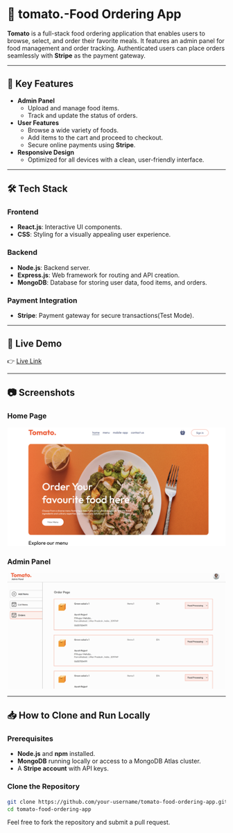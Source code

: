 # 🍅 tomato.-Food Ordering App  

**Tomato** is a full-stack food ordering application that enables users to browse, select, and order their favorite meals. It features an admin panel for food management and order tracking. Authenticated users can place orders seamlessly with **Stripe** as the payment gateway.  

---

## 🌟 Key Features  

- **Admin Panel**  
  - Upload and manage food items.  
  - Track and update the status of orders.  
- **User Features**  
  - Browse a wide variety of foods.  
  - Add items to the cart and proceed to checkout.  
  - Secure online payments using **Stripe**.  
- **Responsive Design**  
  - Optimized for all devices with a clean, user-friendly interface.  

---

## 🛠️ Tech Stack  

### **Frontend**  
- **React.js**: Interactive UI components.  
- **CSS**: Styling for a visually appealing user experience.  

### **Backend**  
- **Node.js**: Backend server.  
- **Express.js**: Web framework for routing and API creation.  
- **MongoDB**: Database for storing user data, food items, and orders.  

### **Payment Integration**  
- **Stripe**: Payment gateway for secure transactions(Test Mode). 

---

## 🚀 Live Demo  
👉 [Live Link](https://tomato-food4u.netlify.app/)  

---

## 📷 Screenshots  

### **Home Page**  
![Home Page](https://github.com/ayushrajput545/tomato.-Food-ordering-App/blob/main/Screenshot%202024-11-24%20003227.png)  

### **Admin Panel**  
![Admin Panel order page](https://github.com/ayushrajput545/tomato.-Food-ordering-App/blob/main/Screenshot%202024-11-24%20004241.png)  

---

## 📥 How to Clone and Run Locally  

### Prerequisites  
- **Node.js** and **npm** installed.  
- **MongoDB** running locally or access to a MongoDB Atlas cluster.  
- A **Stripe account** with API keys.  

### Clone the Repository  
   ```bash
   git clone https://github.com/your-username/tomato-food-ordering-app.git
   cd tomato-food-ordering-app
   ```
Feel free to fork the repository and submit a pull request.
